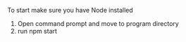 To start make sure you have Node installed

1. Open command prompt and move to program directory 
2. run npm start